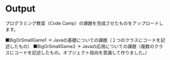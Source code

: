 # Output

プログラミング教室（Code Camp）の課題を完成させたものをアップロードします。

■BigOrSmallGame1 → Javaの基礎についての課題（１つのクラスにコードを記述したもの）
■BigOrSmallGame2 → Javaの応用についての課題（複数のクラスにコードを記述したもの。オブジェクト指向を意識して作りました。）
